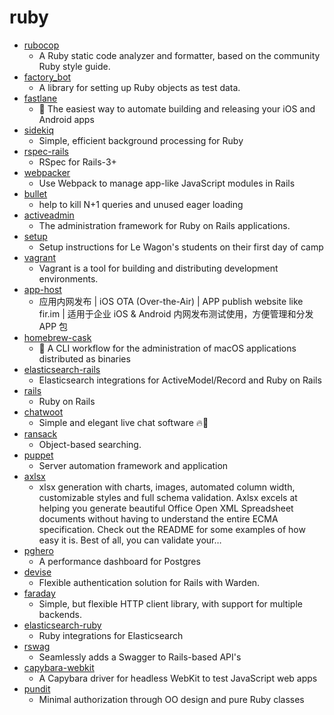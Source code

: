 # ruby
- [rubocop](https://github.com/rubocop-hq/rubocop)
  - A Ruby static code analyzer and formatter, based on the community Ruby style guide.
- [factory_bot](https://github.com/thoughtbot/factory_bot)
  - A library for setting up Ruby objects as test data.
- [fastlane](https://github.com/fastlane/fastlane)
  - 🚀 The easiest way to automate building and releasing your iOS and Android apps
- [sidekiq](https://github.com/mperham/sidekiq)
  - Simple, efficient background processing for Ruby
- [rspec-rails](https://github.com/rspec/rspec-rails)
  - RSpec for Rails-3+
- [webpacker](https://github.com/rails/webpacker)
  - Use Webpack to manage app-like JavaScript modules in Rails
- [bullet](https://github.com/flyerhzm/bullet)
  - help to kill N+1 queries and unused eager loading
- [activeadmin](https://github.com/activeadmin/activeadmin)
  - The administration framework for Ruby on Rails applications.
- [setup](https://github.com/lewagon/setup)
  - Setup instructions for Le Wagon's students on their first day of camp
- [vagrant](https://github.com/hashicorp/vagrant)
  - Vagrant is a tool for building and distributing development environments.
- [app-host](https://github.com/pluosi/app-host)
  - 应用内网发布 | iOS OTA (Over-the-Air) | APP publish website like fir.im | 适用于企业 iOS & Android 内网发布测试使用，方便管理和分发 APP 包
- [homebrew-cask](https://github.com/Homebrew/homebrew-cask)
  - 🍻 A CLI workflow for the administration of macOS applications distributed as binaries
- [elasticsearch-rails](https://github.com/elastic/elasticsearch-rails)
  - Elasticsearch integrations for ActiveModel/Record and Ruby on Rails
- [rails](https://github.com/rails/rails)
  - Ruby on Rails
- [chatwoot](https://github.com/chatwoot/chatwoot)
  - Simple and elegant live chat software 🔥💬
- [ransack](https://github.com/activerecord-hackery/ransack)
  - Object-based searching.
- [puppet](https://github.com/puppetlabs/puppet)
  - Server automation framework and application
- [axlsx](https://github.com/randym/axlsx)
  - xlsx generation with charts, images, automated column width, customizable styles and full schema validation. Axlsx excels at helping you generate beautiful Office Open XML Spreadsheet documents without having to understand the entire ECMA specification. Check out the README for some examples of how easy it is. Best of all, you can validate your…
- [pghero](https://github.com/ankane/pghero)
  - A performance dashboard for Postgres
- [devise](https://github.com/plataformatec/devise)
  - Flexible authentication solution for Rails with Warden.
- [faraday](https://github.com/lostisland/faraday)
  - Simple, but flexible HTTP client library, with support for multiple backends.
- [elasticsearch-ruby](https://github.com/elastic/elasticsearch-ruby)
  - Ruby integrations for Elasticsearch
- [rswag](https://github.com/rswag/rswag)
  - Seamlessly adds a Swagger to Rails-based API's
- [capybara-webkit](https://github.com/thoughtbot/capybara-webkit)
  - A Capybara driver for headless WebKit to test JavaScript web apps
- [pundit](https://github.com/varvet/pundit)
  - Minimal authorization through OO design and pure Ruby classes
